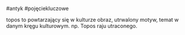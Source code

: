 #antyk #pojęciekluczowe 

topos to powtarzający się w kulturze obraz, utrwalony motyw, temat w danym kręgu kulturowym. np. Topos raju utraconego. 

